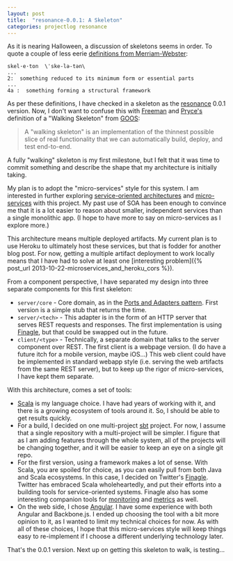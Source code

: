 ```yaml
---
layout: post
title:  "resonance-0.0.1: A Skeleton"
categories: projectlog resonance
---
```


As it is nearing Halloween, a discussion of skeletons seems in order. To quote a couple of less eerie [definitions from Merriam-Webster][skeletonDefinition]:

    skel·e·ton  \ˈske-lə-tən\
    ...
    2:  something reduced to its minimum form or essential parts
    ...
    4a :  something forming a structural framework

As per these definitions, I have checked in a skeleton as the [resonance][resonance] 0.0.1 version. Now, I don't want to confuse this with [Freeman][freeman] and [Pryce's][pryce] definition of a "Walking Skeleton" from [GOOS][goos]:

>A "walking skeleton" is an implementation of the thinnest possible slice of real functionality that we can automatically build, deploy, and test end-to-end.

A fully "walking" skeleton is my first milestone, but I felt that it was time to commit something and describe the shape that my architecture is initially taking.

My plan is to adopt the "micro-services" style for this system. I am interested in further exploring [service-oriented architectures][soa] and [micro-services][microservices] with this project. My past use of SOA has been enough to convince me that it is a lot easier to reason about smaller, independent services than a single monolithic app. (I hope to have more to say on micro-services as I explore more.)

This architecture means multiple deployed artifacts. My current plan is to use Heroku to ultimately host these services, but that is fodder for another blog post. For now, getting a multiple artifact deployment to work locally means that I have had to solve at least one [interesting problem]({% post_url 2013-10-22-microservices_and_heroku_cors %}).

From a component perspective, I have separated my design into three separate components for this first skeleton:

- `server/core` - Core domain, as in the [Ports and Adapters pattern][hexagonal]. First version is a simple stub that returns the time.
- `server/<tech>` - This adapter is in the form of an HTTP server that serves REST requests and responses. The first implementation is using [Finagle][finagle], but that could be swapped out in the future.
- `client/<type>` - Technically, a separate domain that talks to the server component over REST. The first client is a webpage version. (I do have a future itch for a mobile version, maybe iOS...) This web client could have be implemented in standard webapp style (i.e. serving the web artifacts from the same REST server), but to keep up the rigor of micro-services, I have kept them separate. 

With this architecture, comes a set of tools:

* [Scala][scala] is my language choice. I have had years of working with it, and there is a growing ecosystem of tools around it. So, I should be able to get results quickly. 
* For a build, I decided on one multi-project [sbt][sbt] project. For now, I assume that a single repository with a multi-project will be simpler. I figure that as I am adding features through the whole system, all of the projects will be changing together, and it will be easier to keep an eye on a single git repo.
* For the first version, using a framework makes a lot of sense. With Scala, you are spoiled for choice, as you can easily pull from both Java and Scala ecosystems. In this case, I decided on Twitter's [Finagle][finagle]. Twitter has embraced Scala wholeheartedly, and put their efforts into a building tools for service-oriented systems. Finagle also has some interesting companion tools for [monitoring][zipkin] and [metrics][ostrich] as well.
* On the web side, I chose [Angular][angular]. I have some experience with both Angular and Backbone.js. I ended up choosing the tool with a bit more opinion to it, as I wanted to limit my technical choices for now. As with all of these choices, I hope that this micro-services style will keep things easy to re-implement if I choose a different underlying technology later.

That's the 0.0.1 version. Next up on getting this skeleton to walk, is testing...


[skeletonDefinition]: http://www.merriam-webster.com/dictionary/skeleton
[resonance]: https://github.com/jasonklarsen/resonance
[goos]: http://www.amazon.com/Growing-Object-Oriented-Software-Guided-Tests/dp/0321503627/?tag=larsenio-20
[freeman]: http://www.higherorderlogic.com/
[pryce]: http://www.natpryce.com/
[scala]: http://www.scala-lang.org/
[sbt]: http://www.scala-sbt.org/
[soa]: http://en.wikipedia.org/wiki/Service-oriented_architecture
[microservices]: http://yobriefca.se/blog/2013/04/29/micro-service-architecture/
[hexagonal]: http://alistair.cockburn.us/Hexagonal+architecture
[finagle]: http://twitter.github.io/finagle/
[ostrich]: https://github.com/twitter/ostrich
[zipkin]: http://twitter.github.io/zipkin/
[angular]: http://angularjs.org/
